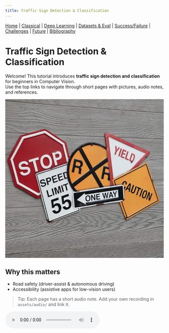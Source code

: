 ```yaml
---
title: Traffic Sign Detection & Classification
---
```


[Home](index.md) | [Classical](classical.md) | [Deep Learning](deep-learning.md) | [Datasets & Eval](datasets.md) | [Success/Failure](successes-failures.md) | [Challenges](challenges.md) | [Future](future.md) | [Bibliography](bibliography.md)



# Traffic Sign Detection & Classification

Welcome! This tutorial introduces **traffic sign detection and classification** for beginners in Computer Vision.  
Use the top links to navigate through short pages with pictures, audio notes, and references.

![Traffic Signs](assets/images/intro-signs.jpg)

## Why this matters
- Road safety (driver-assist & autonomous driving)
- Accessibility (assistive apps for low-vision users)

> Tip: Each page has a short audio note. Add your own recording in `assets/audio/` and link it.

<!-- Example audio embed (replace the src after you add your file) -->
<audio controls src="assets/audio/intro.mp3">Your browser does not support audio.</audio>

